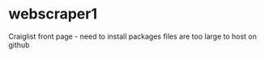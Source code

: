 # webscraper1
Craiglist front page - need to install packages files are too large to host on github
